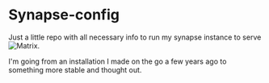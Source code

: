 # Synapse-config

Just a little repo with all necessary info to run my synapse instance to serve ![Matrix](https://matrix.org).

I'm going from an installation I made on the go a few years ago to something more stable and thought out.
